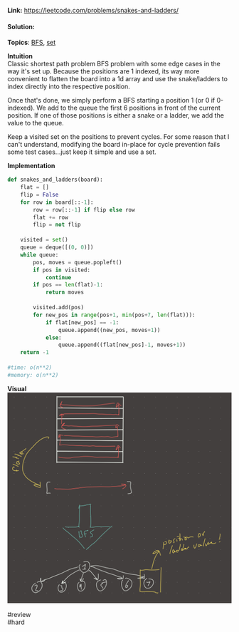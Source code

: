   
**Link:** https://leetcode.com/problems/snakes-and-ladders/  
#### Solution:  
  
**Topics**: [BFS](../DSA/BFS.md), [set](set.md)  
  
**Intuition**  
Classic shortest path problem BFS problem with some edge cases in the way it's set up. Because the positions are 1 indexed, its way more convenient to flatten the board into a 1d array and use the snake/ladders to index directly into the respective position.  
  
Once that's done, we simply perform a BFS starting a position 1 (or 0 if 0-indexed). We add to the queue the first 6 positions in front of the current position. If one of those positions is either a snake or a ladder, we add the value to the queue.  
  
Keep a visited set on the positions to prevent cycles. For some reason that I can't understand, modifying the board in-place for cycle prevention fails some test cases...just keep it simple and use a set.  
  
**Implementation**  
```python  
def snakes_and_ladders(board):  
	flat = []  
	flip = False  
	for row in board[::-1]:  
		row = row[::-1] if flip else row  
		flat += row  
		flip = not flip  
  
	visited = set()  
	queue = deque([(0, 0)])  
	while queue:  
		pos, moves = queue.popleft()  
		if pos in visited:  
			continue  
		if pos == len(flat)-1:  
			return moves  
  
		visited.add(pos)  
		for new_pos in range(pos+1, min(pos+7, len(flat))):  
			if flat[new_pos] == -1:  
				queue.append((new_pos, moves+1))  
			else:  
				queue.append((flat[new_pos]-1, moves+1))  
	return -1  
  
#time: o(n**2)  
#memory: o(n**2)  
```  
  
**Visual**   
![IMG_CD4B68DCA468-1.jpeg](./_pics/IMG_CD4B68DCA468-1.jpeg)  
  
  
#review   
#hard   
  
  
